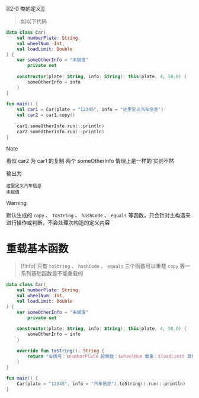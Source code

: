 [[2-0 类的定义]]

> 如以下代码

``` kotlin
data class Car(  
    val numberPlate: String,  
    val wheelNum: Int,  
    val loadLimit: Double  
) {  
    var someOtherInfo = "未赋值"  
        private set  
  
    constructor(plate: String, info: String): this(plate, 4, 50.0) {  
        someOtherInfo = info  
    }  
}  
  
fun main() {  
    val car1 = Car(plate = "12345", info = "这里定义汽车信息")  
    val car2 = car1.copy()  
      
    car1.someOtherInfo.run(::println)  
    car2.someOtherInfo.run(::println)  
}
```

> [!Note]
> 看似 car2 为 car1 的复制
> 两个 someOtherInfo 情理上是一样的
> 实则不然

输出为

```
这里定义汽车信息
未赋值
```

> [!Warning]
> 默认生成的 `copy` 、 `toString` 、 `hashCode` 、 `equals` 等函数，只会针对主构造来进行操作或判断，不会处理次构造的定义内容

# 重载基本函数

> [!Info]
> 只有 `toString` 、 `hashCode` 、 `equals` 三个函数可以重载
> `copy` 等一系列基础函数是不能重载的

``` kotlin
data class Car(  
    val numberPlate: String,  
    val wheelNum: Int,  
    val loadLimit: Double  
) {  
    var someOtherInfo = "未赋值"  
        private set  
  
    constructor(plate: String, info: String): this(plate, 4, 50.0) {  
        someOtherInfo = info  
    }  
  
    override fun toString(): String {  
        return "车牌号：$numberPlate 轮胎数：$wheelNum 载重：$loadLimit 其他信息：$someOtherInfo"  
    }  
}  
  
fun main() {  
    Car(plate = "12345", info = "汽车信息").toString().run(::println)  
}
```